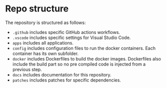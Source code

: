 # Repo structure

The repository is structured as follows:
- `.github` includes specific GitHub actions workflows.
- `.vscode` includes specific settings for Visual Studio Code.
- `apps` includes all applications.
- `config` includes configuration files to run the docker containers. Each container has its own subfolder.
- `docker` includes Dockerfiles to build the docker images. Dockerfiles also include the build part so no pre compiled code is injected from a previous step.
- `docs` includes documentation for this repository.
- `patches` includes patches for specific dependencies.